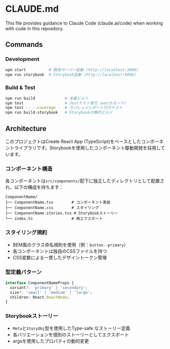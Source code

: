 # CLAUDE.md

This file provides guidance to Claude Code (claude.ai/code) when working with code in this repository.

## Commands

### Development

```bash
npm start          # 開発サーバー起動 (http://localhost:3000)
npm run storybook  # Storybook起動 (http://localhost:6006)
```

### Build & Test

```bash
npm run build             # 本番ビルド
npm test                  # Jestテスト実行（watchモード）
npm test -- --coverage    # カバレッジレポート付きテスト
npm run build-storybook   # Storybookの静的ビルド
```

## Architecture

このプロジェクトはCreate React App (TypeScript)をベースとしたコンポーネントライブラリです。Storybookを使用したコンポーネント駆動開発を採用しています。

### コンポーネント構造

各コンポーネントは`src/components/`配下に独立したディレクトリとして配置され、以下の構成を持ちます：

```
ComponentName/
├── ComponentName.tsx        # コンポーネント実装
├── ComponentName.css        # スタイリング
├── ComponentName.stories.tsx # Storybookストーリー
└── index.ts                 # 再エクスポート
```

### スタイリング規約

- BEM風のクラス命名規則を使用（例：`button--primary`）
- 各コンポーネントは独自のCSSファイルを持つ
- CSS変数による一貫したデザイントークン管理

### 型定義パターン

```typescript
interface ComponentNameProps {
  variant?: 'primary' | 'secondary';
  size?: 'small' | 'medium' | 'large';
  children: React.ReactNode;
}
```

### Storybookストーリー

- `Meta`と`StoryObj`型を使用したType-safe なストーリー定義
- 各バリエーションを個別のストーリーとしてエクスポート
- argsを使用したプロパティの動的変更

